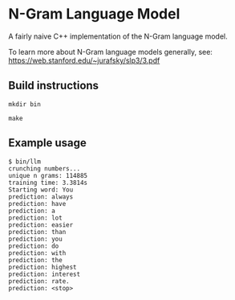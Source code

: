 # N-Gram Language Model

A fairly naive C++ implementation of the N-Gram language model.

To learn more about N-Gram language models generally, see: https://web.stanford.edu/~jurafsky/slp3/3.pdf

## Build instructions

`mkdir bin`

`make`

## Example usage

```
$ bin/llm
crunching numbers...
unique n grams: 114885
training time: 3.3814s
Starting word: You
prediction: always
prediction: have
prediction: a
prediction: lot
prediction: easier
prediction: than
prediction: you
prediction: do
prediction: with
prediction: the
prediction: highest
prediction: interest
prediction: rate.
prediction: <stop>
```